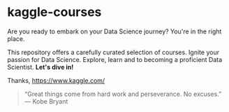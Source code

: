 # kaggle-courses

Are you ready to embark on your Data Science journey? You're in the right place. 

This repository offers a carefully curated selection of courses.  Ignite your passion for Data Science. Explore, learn and to becoming a proficient Data Scientist.
**Let's dive in!**

Thanks, https://www.kaggle.com/

> “Great things come from hard work and perseverance. No excuses.”  — Kobe Bryant
